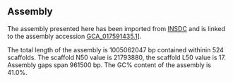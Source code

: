 **Assembly**
--------

The assembly presented here has been imported from [INSDC](http://www.insdc.org) and is linked to the assembly accession [GCA\_017591435.1](http://www.ebi.ac.uk/ena/data/view/GCA_017591435.1)].

The total length of the assembly is 1005062047 bp contained withinin 524 scaffolds.
The scaffold N50 value is 21793880, the scaffold L50 value is 17.
Assembly gaps span 961500 bp. The GC% content of the assembly is 41.0%.
